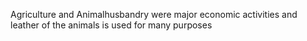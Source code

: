 Agriculture and Animalhusbandry were major economic activities and leather of the animals is used for many purposes
